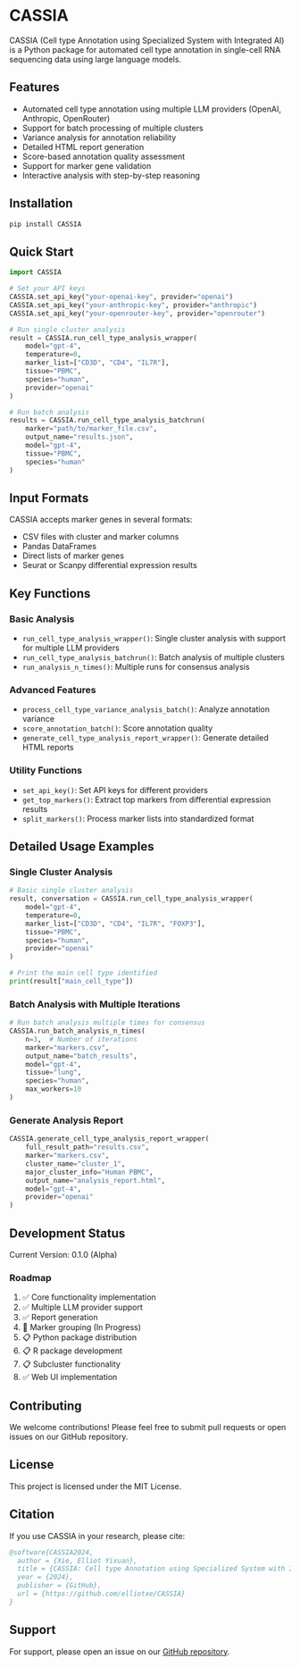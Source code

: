 # CASSIA

CASSIA (Cell type Annotation using Specialized System with Integrated AI) is a Python package for automated cell type annotation in single-cell RNA sequencing data using large language models.

## Features

- Automated cell type annotation using multiple LLM providers (OpenAI, Anthropic, OpenRouter)
- Support for batch processing of multiple clusters
- Variance analysis for annotation reliability
- Detailed HTML report generation
- Score-based annotation quality assessment
- Support for marker gene validation
- Interactive analysis with step-by-step reasoning

## Installation

```bash
pip install CASSIA
```

## Quick Start

```python
import CASSIA

# Set your API keys
CASSIA.set_api_key("your-openai-key", provider="openai")
CASSIA.set_api_key("your-anthropic-key", provider="anthropic")
CASSIA.set_api_key("your-openrouter-key", provider="openrouter")

# Run single cluster analysis
result = CASSIA.run_cell_type_analysis_wrapper(
    model="gpt-4",
    temperature=0,
    marker_list=["CD3D", "CD4", "IL7R"],
    tissue="PBMC",
    species="human",
    provider="openai"
)

# Run batch analysis
results = CASSIA.run_cell_type_analysis_batchrun(
    marker="path/to/marker_file.csv",
    output_name="results.json",
    model="gpt-4",
    tissue="PBMC",
    species="human"
)
```

## Input Formats

CASSIA accepts marker genes in several formats:
- CSV files with cluster and marker columns
- Pandas DataFrames
- Direct lists of marker genes
- Seurat or Scanpy differential expression results

## Key Functions

### Basic Analysis
- `run_cell_type_analysis_wrapper()`: Single cluster analysis with support for multiple LLM providers
- `run_cell_type_analysis_batchrun()`: Batch analysis of multiple clusters
- `run_analysis_n_times()`: Multiple runs for consensus analysis

### Advanced Features
- `process_cell_type_variance_analysis_batch()`: Analyze annotation variance
- `score_annotation_batch()`: Score annotation quality
- `generate_cell_type_analysis_report_wrapper()`: Generate detailed HTML reports

### Utility Functions
- `set_api_key()`: Set API keys for different providers
- `get_top_markers()`: Extract top markers from differential expression results
- `split_markers()`: Process marker lists into standardized format

## Detailed Usage Examples

### Single Cluster Analysis
```python
# Basic single cluster analysis
result, conversation = CASSIA.run_cell_type_analysis_wrapper(
    model="gpt-4",
    temperature=0,
    marker_list=["CD3D", "CD4", "IL7R", "FOXP3"],
    tissue="PBMC",
    species="human",
    provider="openai"
)

# Print the main cell type identified
print(result["main_cell_type"])
```

### Batch Analysis with Multiple Iterations
```python
# Run batch analysis multiple times for consensus
CASSIA.run_batch_analysis_n_times(
    n=3,  # Number of iterations
    marker="markers.csv",
    output_name="batch_results",
    model="gpt-4",
    tissue="lung",
    species="human",
    max_workers=10
)
```

### Generate Analysis Report
```python
CASSIA.generate_cell_type_analysis_report_wrapper(
    full_result_path="results.csv",
    marker="markers.csv",
    cluster_name="cluster_1",
    major_cluster_info="Human PBMC",
    output_name="analysis_report.html",
    model="gpt-4",
    provider="openai"
)
```

## Development Status

Current Version: 0.1.0 (Alpha)

### Roadmap

1. ✅ Core functionality implementation
2. ✅ Multiple LLM provider support
3. ✅ Report generation
4. 🔄 Marker grouping (In Progress)
5. 📋 Python package distribution
6. 📋 R package development
7. 📋 Subcluster functionality
8. ✅ Web UI implementation

## Contributing

We welcome contributions! Please feel free to submit pull requests or open issues on our GitHub repository.

## License

This project is licensed under the MIT License.

## Citation

If you use CASSIA in your research, please cite:

```bibtex
@software{CASSIA2024,
  author = {Xie, Elliot Yixuan},
  title = {CASSIA: Cell type Annotation using Specialized System with Integrated AI},
  year = {2024},
  publisher = {GitHub},
  url = {https://github.com/elliotxe/CASSIA}
}
```

## Support

For support, please open an issue on our [GitHub repository](https://github.com/elliotxe/CASSIA/issues).
